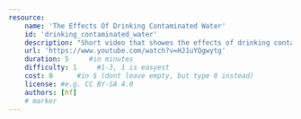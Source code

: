 ```yaml
---
resource:
    name: 'The Effects Of Drinking Contaminated Water'
    id: 'drinking_contaminated_water'  
    description: "Short video that showes the effects of drinking contaminated water."
    url: 'https://www.youtube.com/watch?v=HJ1uYQgwytg'
    duration: 5     #in minutes
    difficulty: 1     #1-3, 1 is easyest
    cost: 0      #in $ (dont leave empty, but type 0 instead)
    license: #e.g. CC BY-SA 4.0
    authors: [hf]
    # marker
---
```

